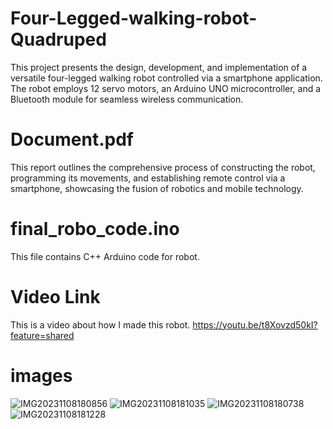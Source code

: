 # Four-Legged-walking-robot-Quadruped
This project presents the design, development, and implementation of a versatile four-legged walking robot controlled via a smartphone application. The robot employs 12 servo motors, an Arduino UNO microcontroller, and a Bluetooth module for seamless wireless communication. 
# Document.pdf
This report outlines the comprehensive process of constructing the robot, programming its movements, and establishing remote control via a smartphone, showcasing the fusion of robotics and mobile technology. 
# final_robo_code.ino
This file contains C++ Arduino code for robot.
# Video Link
This is a video about how I made this robot.
https://youtu.be/t8Xovzd50kI?feature=shared
# images
![IMG20231108180856](https://github.com/Tahirkhan22/Four-Legged-walking-robot-Quadruped-/assets/162032440/804f88ce-da77-4856-8aae-ece5d10e2fef)
![IMG20231108181035](https://github.com/Tahirkhan22/Four-Legged-walking-robot-Quadruped-/assets/162032440/167d7307-c60b-4145-9504-6584e53ad79e)
![IMG20231108180738](https://github.com/Tahirkhan22/Four-Legged-walking-robot-Quadruped-/assets/162032440/e6318b6b-f641-426a-ad46-1177661b34a0)
![IMG20231108181228](https://github.com/Tahirkhan22/Four-Legged-walking-robot-Quadruped-/assets/162032440/9970bda1-7ac6-4c12-9e27-66ce2c3aef53)
